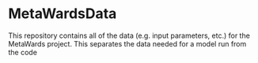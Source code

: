 # MetaWardsData
This repository contains all of the data (e.g. input parameters, etc.) for the MetaWards project. This separates the data needed for a model run from the code
